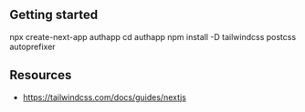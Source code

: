 ## Getting started

npx create-next-app authapp
cd authapp
npm install -D tailwindcss postcss autoprefixer

## Resources

- <https://tailwindcss.com/docs/guides/nextjs>

